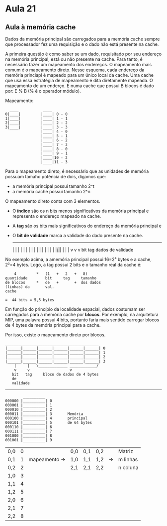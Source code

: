 # Aula 21

## Aula à memória cache

Dados da memória principal são carregados para a memória cache sempre que processador fez uma requisição e o dado não está presente na cache.

A primeira questão é como saber se um dado, requisitado por seu endereço na memória principal, está ou não presente na cache. Para tanto, é necessário fazer um mapeamento dos endereços. O mapeamento mais comum é o mapeamento direto. Nesse esquema, cada endereço da memória princiapl é mapeado para um único local da cache. Uma cache que usa essa estratégia de mapeamento é dita diretamente mapeada. O mapeamento de um enderço. E numa cache que possui B blocos é dado por: E % B (% é o operador módulo).

Mapeamento:

      ____           ____
    0|____|         |____| 0 - 0     
    1|____|         |____| 1 - 1
    2|____|         |____| 2 - 2
    3|____|         |____| 3 - 3
                    |____| 4 - 0
                    |____| 5 - 1
                    |____| 6 - 2
                    |____| 7 - 3
                    |____| 8 - 0
                    |____| 9 - 1
                    |____|10 - 2
                    |____|11 - 3



Para o mapeamento direto, é necessário que as unidades de memória possuam tamaho potência de dois, digamos que:
- a memória principal possui tamanho 2^t
- a memória cache possui tamanho 2^n

O mapeamento direto conta com 3 elementos.

- O **índice** são os n bits menos significativos da memória principal e representa o endereço mapeado na cache.
- A **tag** são os bits mais significativos do endereço da memória principal e
- O **bit de validade** marca a validade do dado presente na cache.

     ____________________   
    | |         |        |
    | |         |        |
    | |         |        |
    | |         |        |
    |_|_________|________|
     |     |        |
     v     v        v
    bit   tag      dados
    de
    validade

No exemplo acima, a amemória principal possui 16=2⁴ bytes e a cache, 2²=4 bytes. Logo, a tag possui 2 bits e o tamanho real da cache é:

        4         *   (1   +   2   +   8)
    quantidade        bit     tag     tamanho
    de blocos     *   de   +       +  dos dados
    (linhas) da       val.
    cache

    =  44 bits = 5,5 bytes

Em função do princípio da localidade espacial, dados costumam ser carregados para a memória cache por **blocos**. Por exemplo, na arquitetura MIP, uma palavra possui 4 bits, portanto faria mais sentido carregar blocos de 4 bytes da memória principal para a cache.

Por isso, existe o mapeamento direto por blocos.

    __________________________________________
    |______|______|______|______|______|______| 0
    |______|______|______|______|______|______| 1
    |______|______|______|______|______|______| 2
    |______|______|______|______|______|______| 3
        |     |   \_____________ ____________/
        v     v                  v 
       bit   tag     bloco de dados de 4 bytes 
       de 
       validade

---
            __________
    000000 |__________| 0
    000001 |__________| 1
    000010 |__________| 2
    000011 |__________| 3       Memória
    000100 |__________| 4       principal
    000101 |__________| 5       de 64 bytes
    000110 |__________| 6
    000111 |__________| 7
    001000 |__________| 8
    001001 |__________| 9


|     |   |                 |     |     |     |    |          | 
| --- | - | -               | --- | --- | --- | -  |      --- | 
| 0,0 | 0 |                 | 0,0 | 0,1 | 0,2 |    | Matriz   | 
| 0,1 | 1 |  mapeamento ->  | 1,0 | 1,1 | 1,2 | -> | m linhas |
| 0,2 | 2 |                 | 2,1 | 2,1 | 2,2 |    | n coluna |
| 1,0 | 3 | 
| 1,1 | 4 |
| 1,2 | 5 |
| 2,0 | 6 |
| 2,1 | 7 |
| 2,2 | 8 |
